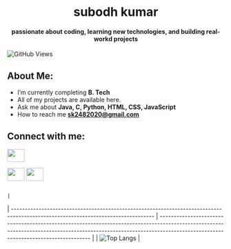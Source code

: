 <h1 align="center"> subodh kumar</h1>
<h4 align="center">passionate about coding, learning new technologies, and building real-workd projects</h4>

![GitHub Views](https://komarev.com/ghpvc/?username=alwaysomesh&color=red)

## About Me:

- I’m currently completing **B. Tech**
- All of my projects are available here.
- Ask me about **Java, C, Python, HTML, CSS, JavaScript**
- How to reach me **sk2482020@gmail.com**



## Connect with me:
<p align="left">
<a href="https://leetcode.com/u/Subodh_2482020/" target="blank"><img align="center" src="https://raw.githubusercontent.com/rahuldkjain/github-profile-readme-generator/master/src/images/icons/Social/leet-code.svg" height="30" width="40" /></a>

<a href="https://www.linkedin.com/in/subodh-kumar-510589259/" target="blank"><img align="center" src="https://raw.githubusercontent.com/rahuldkjain/github-profile-readme-generator/master/src/images/icons/Social/linked-in-alt.svg" height="30" width="40" /></a>
<a href="https://www.instagram.com/subodhkumar2732?igsh=MThvazY5dHBhOHU4aA==" target="blank"><img align="center" src="https://raw.githubusercontent.com/rahuldkjain/github-profile-readme-generator/master/src/images/icons/Social/instagram.svg" height="30" width="40" /></a>

</p>

                                                                                                   |
| --------------------------------------------------------------------------------------------------------------------------------- | ----------------------------------------------------------------------------------------------------------------------------------------------------------------------------------------------------------------- |
| ![Top Langs](https://github-readme-stats.vercel.app/api/top-langs/?username=subodhkumar2732&theme=onedark&layout=compact) |



